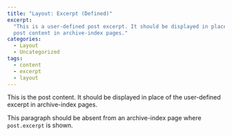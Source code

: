 ```yaml
---
title: "Layout: Excerpt (Defined)"
excerpt:
  "This is a user-defined post excerpt. It should be displayed in place of the
  post content in archive-index pages."
categories:
  - Layout
  - Uncategorized
tags:
  - content
  - excerpt
  - layout
---
```


This is the post content. It should be displayed in place of the user-defined
excerpt in archive-index pages.

This paragraph should be absent from an archive-index page where `post.excerpt`
is shown.
